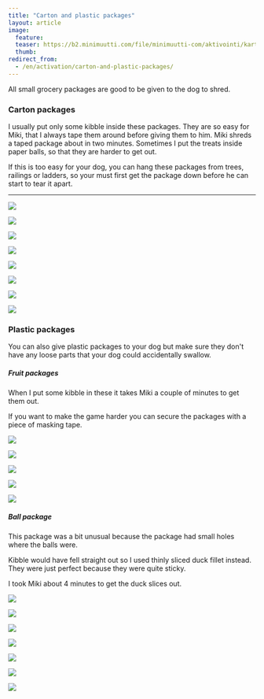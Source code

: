 ```yaml
---
title: "Carton and plastic packages"
layout: article
image:
  feature:
  teaser: https://b2.minimuutti.com/file/minimuutti-com/aktivointi/kartonkipakkaukset/DSC25797-245px.jpg
  thumb:
redirect_from:
  - /en/activation/carton-and-plastic-packages/
---
```


All small grocery packages are good to be given to the dog to shred.

### Carton packages

I usually put only some kibble inside these packages. They are so easy for Miki, that I always tape them around before giving them to him. Miki shreds a taped package about in two minutes. Sometimes I put the treats inside paper balls, so that they are harder to get out.

If this is too easy for your dog, you can hang these packages from trees, railings or ladders, so your must first get the package down before he can start to tear it apart.

---

![](https://b2.minimuutti.com/file/minimuutti-com/aktivointi/kartonkipakkaukset/DSC25797-800px.jpg)

![](https://b2.minimuutti.com/file/minimuutti-com/aktivointi/kartonkipakkaukset/DSC32143-800px.jpg)

![](https://b2.minimuutti.com/file/minimuutti-com/aktivointi/kartonkipakkaukset/DS04409-800px.jpg)

![](https://b2.minimuutti.com/file/minimuutti-com/aktivointi/kartonkipakkaukset/DS04438-800px.jpg)

![](https://b2.minimuutti.com/file/minimuutti-com/aktivointi/kartonkipakkaukset/DSC33827-800px.jpg)

![](https://b2.minimuutti.com/file/minimuutti-com/aktivointi/kartonkipakkaukset/DSC56453-800px.jpg)

![](https://b2.minimuutti.com/file/minimuutti-com/aktivointi/kartonkipakkaukset/DSC56545-800px.jpg)

![](https://b2.minimuutti.com/file/minimuutti-com/aktivointi/kartonkipakkaukset/DSC57932-800px.jpg)

### Plastic packages

You can also give plastic packages to your dog but make sure they don't have any loose parts that your dog could accidentally swallow.

##### Fruit packages

When I put some kibble in these it takes Miki a couple of minutes to get them out.

If you want to make the game harder you can secure the packages with a piece of masking tape.

![](https://b2.minimuutti.com/file/minimuutti-com/aktivointi/muovipakkaukset/DS36399-800px.jpg)

![](https://b2.minimuutti.com/file/minimuutti-com/aktivointi/muovipakkaukset/DS36397-800px.jpg)

![](https://b2.minimuutti.com/file/minimuutti-com/aktivointi/muovipakkaukset/DS36405-800px.jpg)

![](https://b2.minimuutti.com/file/minimuutti-com/aktivointi/muovipakkaukset/DS36413-800px.jpg)

![](https://b2.minimuutti.com/file/minimuutti-com/aktivointi/muovipakkaukset/DS36463-800px.jpg)

##### Ball package

This package was a bit unusual because the package had small holes where the balls were.

Kibble would have fell straight out so I used thinly sliced duck fillet instead. They were just perfect because they were quite sticky.

I took Miki about 4 minutes to get the duck slices out.

![](https://b2.minimuutti.com/file/minimuutti-com/aktivointi/muovipakkaukset/DS21987-800px.jpg)

![](https://b2.minimuutti.com/file/minimuutti-com/aktivointi/muovipakkaukset/DS22003-800px.jpg)

![](https://b2.minimuutti.com/file/minimuutti-com/aktivointi/muovipakkaukset/DS22062-800px.jpg)

![](https://b2.minimuutti.com/file/minimuutti-com/aktivointi/muovipakkaukset/DS22068-800px.jpg)

![](https://b2.minimuutti.com/file/minimuutti-com/aktivointi/muovipakkaukset/DS22150-800px.jpg)

![](https://b2.minimuutti.com/file/minimuutti-com/aktivointi/muovipakkaukset/DS22171-800px.jpg)

![](https://b2.minimuutti.com/file/minimuutti-com/aktivointi/muovipakkaukset/DS22184-800px.jpg)
